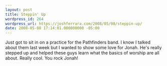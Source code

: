 ```yaml
---
layout: post
title: Steppin' Up
wordpress_id: 264
wordpress_url: https://joshferrara.com/2008/05/08/steppin-up/
date: 2008-05-08 17:14:01.000000000 -05:00
---
```

<!--Mime Type of File is image/jpeg -->
<div class="postie-image-div"><a href="https://joshferrara.com/wp-photos/20080508-181401-1.jpg"><img class="postie-image" style="3px;" src="https://joshferrara.com/wp-photos/thumb.20080508-181401-1.jpg" alt="" /></a></div>
Just got to sit in on a practice for the Pathfinders band. I know I talked about them last week but I wanted to show some love for Jonah. He's really stepped up and helped these guys learn what the basics of worship are all about. Really cool. You rock Jonah!
